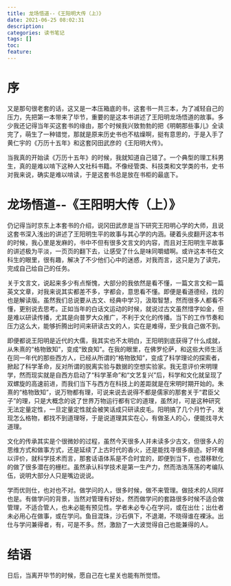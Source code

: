 ```yaml
---
title: 龙场悟道--《王阳明大传（上）》
date: 2021-06-25 08:02:31
description: 
categories: 读书笔记
tags: [] 
toc: 
feature: 
---
```


# 序
又是那句很老套的话，这又是一本压箱底的书，这套书一共三本，为了减轻自己的压力，先把第一本带来了毕节，重要的是这本书讲述了王阳明龙场悟道的故事。多少我还记得当年买这套书的缘由，那个时候我兴致勃勃的把《明朝那些事儿》全读完了，萌生了一种错觉，那就是原来历史书也不枯燥啊，挺有意思的，于是入手了黄仁宇的《万历十五年》和这套冈田武彦的《王阳明大传》。 

当我真的开始读《万历十五年》的时候，我就知道自己错了。一个典型的理工科男生，真的是难以啃下这种人文社科书籍。不像经管类、科技类和文学类的书，史书对我来说，确实是难以啃读，于是这套书总是放在书柜的最底下。

<!-- more -->

# 龙场悟道--《王阳明大传（上）》

仍记得当时京东上本套书的介绍，说冈田武彦是当下研究王阳明心学的大师，且说这套书深入浅出的讲述了王阳明生平的故事与其心学的内涵。硬着头皮翻开这本书的时候，我心里是发麻的，书中不但有很多文言文的内容，而且对王阳明生平故事的讲述极为平淡，一页页的翻下去，让感受了什么是味同嚼蜡啊。或许这本书在文科生的眼里，很有趣，解决了不少他们心中的迷惑，对我而言，这只是为了读完，完成自己给自己的任务。

关于文言文，说起来多少有点惭愧，大部分的我依然是看不懂，一篇文言文和一篇英文文章，对我来说其实都差不多，字都会，意思看不懂。即便是看道德经，找的也是解读版。虽然我们总说要从古文、经典中学习，汲取智慧，然而很多人都看不懂，更别说去思考。正如当年的白话文运动的时候，就说过古文虽然惜字如金，但是难以研读传播，尤其是向普罗大众推广，不利于文化的传播。当下的工作节奏和压力这么大，能够折腾出时间来研读古文的人，实在是难得，至少我自己做不到。

即便都说王阳明是近代的大儒，我其实也不太明白，王阳明到底获得了什么成就，从朱熹的“格物致知”，变成“致良知”。在我的眼里，在佛罗伦萨，和这些大师生活在同一年代的那些西方人，已经从所谓的“格物致知”，变成了科学理论的探索者，掀起了科学革命，反对所谓的脱离实验与数据的空想实验家。我无意评价宋明理学，然而现实就是自西方启动了“科学革命”和“文艺复兴”后，科学和文化就呈现了双螺旋的高速前进，而我们当下与西方在科技上的差距就是在宋明时期开始的。朱熹的“格物致知”，说万物都有理，可说来说去说得不都是儒家的那套关于“君臣父子”的理，只是大概念的说了世界万物运行都有它的道理，虽然对，可是这种研究无法定量定性，一旦定量定性就会被笑话成只研读皮毛。阳明搞了几个月竹子，发现怎么格物，都找不到道理呀，于是说道理其实在心，有做圣人的心，便能找寻大道理。

文化的传承其实是个很微妙的过程，虽然今天很多人并未读多少古文，但很多人的思维方式和做事方式，还是延续了上古时代的香火，还是能找寻很多痕迹。好坏难以评价，就科学技术而言，那套话语体系是不合时宜的，即便到当下，也潜移默化的做了很多潜在的栅栏。虽然承认科学技术是第一生产力，然而浩浩荡荡的考编队伍，说明大部分人只是嘴边说说。

学而优则仕，也对也不对。做学问的人，很多时候，做不来管理。做技术的人同样也是。有做学问的背景，当然对管理有好处，然而做学问的套路很多时候不适合做管理，不适合管人，也未必能有预见性。学者未必专心在学问，或在出仕；出仕者未必用心在做事，或在学问。鱼目混珠，沙石俱下，不退潮，不晓得谁在裸泳。出仕与学问兼得者，有，可是不多。然，激励了一大波觉得自己也能兼得的人。

# 结语

日后，当离开毕节的时候，愿自己在七星关也能有所觉悟。